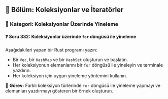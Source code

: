 ## 📘 Bölüm: Koleksiyonlar ve İteratörler
### 🔹 Kategori: Koleksiyonlar Üzerinde Yineleme
#### ❓ Soru 332: Koleksiyonlar üzerinde `for` döngüsü ile yineleme

Aşağıdakileri yapan bir Rust programı yazın:

- Bir `Vec`, bir `HashMap` ve bir `HashSet` oluşturun ve başlatın.
- Her koleksiyonun elemanlarını bir `for` döngüsü ile yineleyin ve terminale yazdırın.
- Her koleksiyon için uygun yineleme yöntemini kullanın.

🔧 **Görev:** Farklı koleksiyon türlerinde `for` döngüsü ile yineleme yapmayı ve elemanları yazdırmayı gösteren bir örnek oluşturun.
